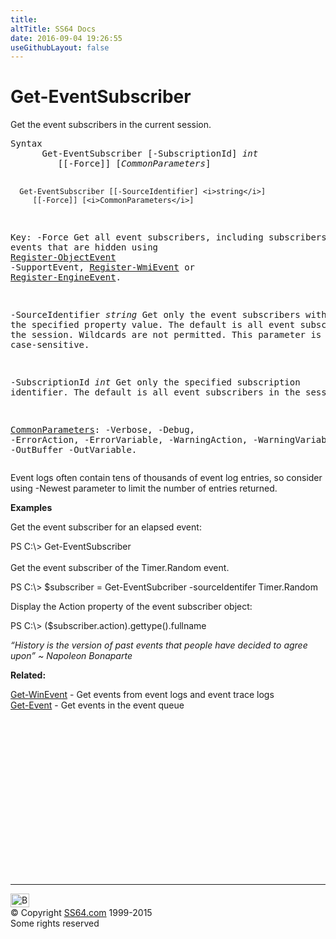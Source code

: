 ```yaml
---
title:
altTitle: SS64 Docs
date: 2016-09-04 19:26:55
useGithubLayout: false
---
```

<!-- #BeginLibraryItem "/Library/head_ps.lbi" --><!-- #EndLibraryItem --><h1>Get-EventSubscriber</h1> 
<p> Get the event subscribers in the current session.</p>
<pre>Syntax
      Get-EventSubscriber [-SubscriptionId] <i>int</i>
         [[-Force]] [<i>CommonParameters</i>]

      Get-EventSubscriber [[-SourceIdentifier] <i>string</i>]
         [[-Force]] [<i>CommonParameters</i>]

Key:
   -Force
       Get all event subscribers, including subscribers for events that
       are hidden using <a href="register-objectevent.html">Register-ObjectEvent</a> -SupportEvent, <a href="register-wmievent.html">Register-WmiEvent</a> or <a href="register-engineevent.html">Register-EngineEvent</a>.

   -SourceIdentifier <i>string</i>
       Get only the event subscribers with the specified property value.
       The default is all event subscribers in the session.
       Wildcards are not permitted. This parameter is case-sensitive.

   -SubscriptionId <i>int</i>
       Get only the specified subscription identifier.
       The default is all event subscribers in the session.

   <a href="common.html">CommonParameters</a>:
       -Verbose, -Debug, -ErrorAction, -ErrorVariable, -WarningAction, -WarningVariable,
       -OutBuffer -OutVariable.</pre>
<p>Event logs often contain tens of thousands of event log entries,  so consider using<span class="code"> -Newest </span>parameter to limit the number of entries returned.</p>
<p><b>Examples</b></p>
<p>Get the event subscriber for an elapsed event:</p>
<p><span class="code">PS C:\&gt; Get-EventSubscriber</span><br>
<br>Get  the event subscriber of the Timer.Random event.</p>
<p class="code">PS C:\&gt; $subscriber = Get-EventSubcriber -sourceIdentifer Timer.Random</p>
<p>Display the Action property of the event subscriber object:</p>
<p class="code">PS C:\&gt; ($subscriber.action).gettype().fullname</p>
<p class="quote"><i>“History is the version of past events that people have decided to agree upon” ~ Napoleon Bonaparte</i></p>
<p><b>Related:</b></p>
<p><a href="get-winevent.html">Get-WinEvent</a> - Get events from event logs and event trace logs<br>
<a href="get-event.html">Get-Event</a> - Get events in the event queue</p><!-- #BeginLibraryItem "/Library/foot_ps.lbi" --><p>
<!-- PowerShell300 -->
<ins class="adsbygoogle" style="display:inline-block;width:300px;height:250px" data-ad-client="ca-pub-6140977852749469" data-ad-slot="6253539900"></ins>
<script>
(adsbygoogle = window.adsbygoogle || []).push({});
</script></p>
<hr>
<div id="bl" class="footer"><a href="get-eventsubscriber.html#"><img src="../images/top.png" width="30" height="22" alt="Back to the Top"></a></div>
<div id="br" class="footer, tagline">© Copyright <a href="http://ss64.com/">SS64.com</a> 1999-2015<br>
Some rights reserved</div><!-- #EndLibraryItem -->

